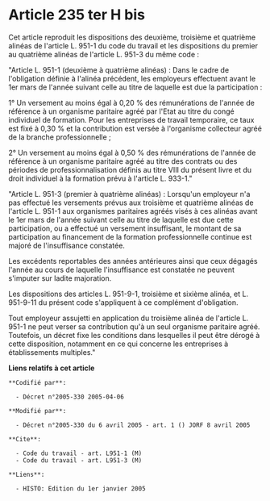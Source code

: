 # Article 235 ter H bis

Cet article reproduit les dispositions des deuxième, troisième et quatrième alinéas de l'article L. 951-1 du code du travail
et les dispositions du premier au quatrième alinéas de l'article L. 951-3 du même code :

"Article L. 951-1 (deuxième à quatrième alinéas) : Dans le cadre de l'obligation définie à l'alinéa précédent, les employeurs
effectuent avant le 1er mars de l'année suivant celle au titre de laquelle est due la participation :

1° Un versement au moins égal à 0,20 % des rémunérations de l'année de référence à un organisme paritaire agréé par l'Etat au
titre du congé individuel de formation. Pour les entreprises de travail temporaire, ce taux est fixé à 0,30 % et la
contribution est versée à l'organisme collecteur agréé de la branche professionnelle ;

2° Un versement au moins égal à 0,50 % des rémunérations de l'année de référence à un organisme paritaire agréé au titre des
contrats ou des périodes de professionnalisation définis au titre VIII du présent livre et du droit individuel à la formation
prévu à l'article L. 933-1."

"Article L. 951-3 (premier à quatrième alinéas) : Lorsqu'un employeur n'a pas effectué les versements prévus aux troisième et
quatrième alinéas de l'article L. 951-1 aux organismes paritaires agréés visés à ces alinéas avant le 1er mars de l'année
suivant celle au titre de laquelle est due cette participation, ou a effectué un versement insuffisant, le montant de sa
participation au financement de la formation professionnelle continue est majoré de l'insuffisance constatée.

Les excédents reportables des années antérieures ainsi que ceux dégagés l'année au cours de laquelle l'insuffisance est
constatée ne peuvent s'imputer sur ladite majoration.

Les dispositions des articles L. 951-9-1, troisième et sixième alinéa, et L. 951-9-11 du présent code s'appliquent à ce
complément d'obligation.

Tout employeur assujetti en application du troisième alinéa de l'article L. 951-1 ne peut verser sa contribution qu'à un seul
organisme paritaire agréé. Toutefois, un décret fixe les conditions dans lesquelles il peut être dérogé à cette disposition,
notamment en ce qui concerne les entreprises à établissements multiples."

**Liens relatifs à cet article**

	**Codifié par**:

	  - Décret n°2005-330 2005-04-06

	**Modifié par**:

	  - Décret n°2005-330 du 6 avril 2005 - art. 1 () JORF 8 avril 2005

	**Cite**:

	  - Code du travail - art. L951-1 (M)
	  - Code du travail - art. L951-3 (M)

	**Liens**:

	  - HISTO: Edition du 1er janvier 2005
